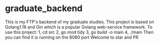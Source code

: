 # graduate_backend
This is my FTP's backend of my graduate studies.
This project is based on Golang1.18 and Gin which is a popular Golang web-service framework.
To use this project:
1, cd src
2, go mod tidy
3, go build -o main
4, ./main
Then you can find it is running on the 8080 port
Welcome to star and PR
